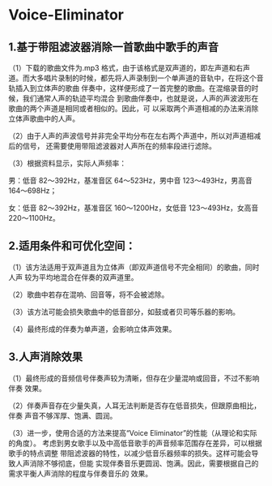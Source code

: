 # Voice-Eliminator
## 1.基于带阻滤波器消除一首歌曲中歌手的声音

（1）下载的歌曲文件为.mp3 格式，由于该格式是双声道的，即左声道和右声道。而大多唱片录制的时候，都先将人声录制到一个单声道的音轨中，在将这个音轨插入到立体声的歌曲
伴奏中，这样便形成了一首完整的歌曲。在混缩录音的时候，我们通常人声的轨迹平均混合
到歌曲伴奏中，也就是说，人声的声波波形在歌曲的两个声道是相同或者相似的。因此，可
以采取两个声道相减的办法来消除立体声歌曲中的人声。

（2）由于人声的声波信号并非完全平均分布在左右两个声道中，所以对声道相减后的信号，
还需要使用带阻滤波器对人声所在的频率段进行滤除。

（3）根据资料显示，实际人声频率：

男：低音 82～392Hz，基准音区 64～523Hz，男中音 123～493Hz，男高音 164～698Hz；

女：低音 82～392Hz，基准音区 160～1200Hz，女低音 123～493Hz，女高音 220～1100Hz。

## 2.适用条件和可优化空间：
（1）该方法适用于双声道且为立体声（即双声道信号不完全相同）的歌曲，同时人声
较为平均地混合在伴奏的双声道里。

（2）歌曲中若存在混响、回音等，将不会被滤除。

（3）该方法可能会损失歌曲中的低音部分，如鼓或者贝司等乐器的影响。

（4）最终形成的伴奏为单声道，会影响立体声效果。

## 3.人声消除效果

（1）最终形成的音频信号伴奏声较为清晰，但存在少量混响或回音，不过不影响伴奏
效果。

（2）伴奏声音存在少量失真，人耳无法判断是否存在低音损失，但跟原曲相比，伴奏
声音不够浑厚、饱满、圆润。

（3）进一步，使用合适的方法来提高“Voice Eliminator”的性能（从理论和实际的角度）。
考虑到男女歌手以及中高低音歌手的声音频率范围存在差异，可以根据歌手的特点调整
带阻滤波器的特性，以减少低音乐器频率的损失。这样可能会导致人声消除不够彻底，但能
实现伴奏音乐更圆润、饱满。因此，需要根据自己的需求平衡人声消除的程度与伴奏音乐的
效果。
